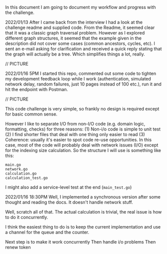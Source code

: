 In this document I am going to document my workflow and progress with the challenge.

2022/01/13
After I came back from the interview I had a look at the challenge readme and supplied code. From the Readme, it seemed clear that it was a classic graph traversal problem. However as I explored different graph structures, it seemed that the example given in the description did not cover some cases (common ancestors, cycles, etc). I sent an e-mail asking for clarification and received a quick reply stating that the graph will actually be a tree. Which simplifies things a lot, really.

// PICTURE

2022/01/16 5PM
I started this repo, commented out some code to tighten my development feedback loop while I work (authentication, simulated network delay, random failures, just 10 pages instead of 100 etc.), run it and hit the endpoint with Postman.

// PICTURE

This code challenge is very simple, so frankly no design is required except for basic common sense. 

However I like to separate I/O from non-I/O code (e.g. domain logic, formatting, checks) for three reasons: (1) Non-i/o code is simple to unit test (2) I find shorter files that deal with one thing only easier to read (3) Coherence: usually it's easier to spot code re-use opportunities. In this case, most of the code will probably deal with network issues (I/O) except for the indexing size calculation. So the structure I will use is something like this:

```
main.go 
network.go
calculation.go
calculation_test.go
```

I might also add a service-level test at the end (`main_test.go`)


2022/01/16 18:30PM
Well, I implemented a synchronous version after some thought and reading the docs. It doesn't handle network stuff.

Well, scratch all of that. The actual calculation is trivial, the real issue is how to do it concurrently.

I think the easiest thing to do is to keep the current implementation and use a channel for the queue and the counter.

Next step is to make it work concurrently
Then handle i/o problems
Then renew token

